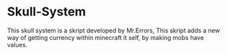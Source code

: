# Skull-System
This skull system is a skript developed by Mr.Errors, This skript adds a new way of getting currency within minecraft it self, by making mobs have values.
